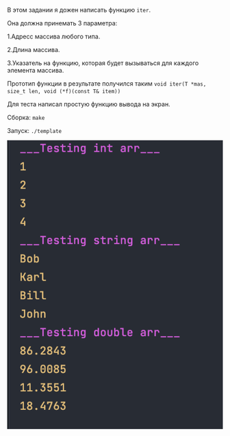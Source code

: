 В этом задании я дожен написать функцию `iter`.

Она должна принемать 3 параметра:

1.Адресс массива любого типа.

2.Длина массива.

3.Указатель на функцию, которая будет вызываться для каждого элемента массива.

Прототип функции в результате получился таким `void iter(T *mas, size_t len, void (*f)(const T& item))`

Для теста написал простую функцию вывода на экран.

Сборка: `make`

Запуск: `./template`

![](img/Screen_1.png)